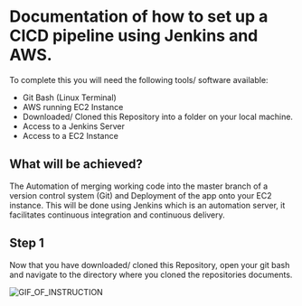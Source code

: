 # Documentation of how to set up a CICD pipeline using Jenkins and AWS.

To complete this you will need the following tools/ software available:
* Git Bash (Linux Terminal)
* AWS running EC2 Instance
* Downloaded/ Cloned this Repository into a folder on your local machine.
* Access to a Jenkins Server
* Access to a EC2 Instance

## What will be achieved?

The Automation of merging working code into the master branch of a version control system (Git) and Deployment of the app onto your EC2 instance. This will be done using Jenkins which is an automation server, it facilitates continuous integration and continuous delivery.

## Step 1

Now that you have downloaded/ cloned this Repository, open your git bash and navigate to the directory where you cloned the repositories documents.

![GIF_OF_INSTRUCTION](images/How_to_locate_folder_through_GITBASH.gif)